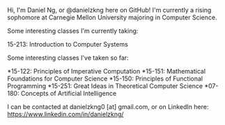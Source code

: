 Hi, I'm Daniel Ng, or @danielzkng here on GitHub! I'm currently a rising sophomore at Carnegie Mellon University majoring in Computer Science.

Some interesting classes I'm currently taking:

15-213: Introduction to Computer Systems

Some interesting classes I've taken so far:

*15-122: Principles of Imperative Computation
*15-151: Mathematical Foundations for Computer Science
*15-150: Principles of Functional Programming
*15-251: Great Ideas in Theoretical Computer Science
*07-180: Concepts of Artificial Intelligence

I can be contacted at danielzkng0 [at] gmail.com, or on LinkedIn here: https://www.linkedin.com/in/danielzkng/

<!---
danielzkng/danielzkng is a ✨ special ✨ repository because its `README.md` (this file) appears on your GitHub profile.
You can click the Preview link to take a look at your changes.
--->
